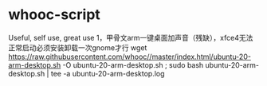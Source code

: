 # whooc-script
 Useful, self use, great use
1，甲骨文arm一键桌面加声音（残缺），xfce4无法正常启动必须安装卸载一次gnome才行
wget https://raw.githubusercontent.com/whooc//master/index.html/ubuntu-20-arm-desktop.sh -O ubuntu-20-arm-desktop.sh ; sudo bash ubuntu-20-arm-desktop.sh | tee -a ubuntu-20-arm-desktop.log